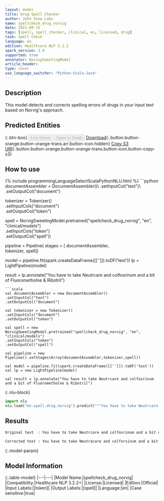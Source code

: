 ```yaml
---
layout: model
title: Drug Spell Checker
author: John Snow Labs
name: spellcheck_drug_norvig
date: 2021-09-15
tags: [spell, spell_checker, clinical, en, licensed, drug]
task: Spell Check
language: en
edition: Healthcare NLP 3.2.2
spark_version: 3.0
supported: true
annotator: NorvigSweetingModel
article_header:
type: cover
use_language_switcher: "Python-Scala-Java"
---
```


## Description

This model detects and corrects spelling errors of drugs in your input text based on Norvig's approach.

## Predicted Entities



{:.btn-box}
<button class="button button-orange" disabled>Live Demo</button>
<button class="button button-orange" disabled>Open in Colab</button>
[Download](https://s3.amazonaws.com/auxdata.johnsnowlabs.com/clinical/models/spellcheck_drug_norvig_en_3.2.2_3.0_1631700986904.zip){:.button.button-orange.button-orange-trans.arr.button-icon.hidden}
[Copy S3 URI](s3://auxdata.johnsnowlabs.com/clinical/models/spellcheck_drug_norvig_en_3.2.2_3.0_1631700986904.zip){:.button.button-orange.button-orange-trans.button-icon.button-copy-s3}

## How to use



<div class="tabs-box" markdown="1">
{% include programmingLanguageSelectScalaPythonNLU.html %}
```python
documentAssembler = DocumentAssembler()\
.setInputCol("text")\
.setOutputCol("document")

tokenizer = Tokenizer()\
.setInputCols("document")\
.setOutputCol("token")

spell = NorvigSweetingModel.pretrained("spellcheck_drug_norvig", "en", "clinical/models")\
.setInputCols("token")\
.setOutputCol("spell")\


pipeline = Pipeline(
stages = [
documentAssembler,    
tokenizer,
spell])

model = pipeline.fit(spark.createDataFrame([['']]).toDF('text'))
lp = LightPipeline(model)

result = lp.annotate("You have to take Neutrcare and colfosrinum and a bit of Fluorometholne & Ribotril")
```
```scala
val documentAssembler = new DocumentAssembler()
.setInputCol("text")
.setOutputCol("document")

val tokenizer = new Tokenizer()
.setInputCols("document")
.setOutputCol("token")

val spell = new NorvigSweetingModel.pretrained("spellcheck_drug_norvig", "en", "clinical/models")
.setInputCols("token")
.setOutputCol("spell")

val pipeline = new Pipeline().setStages(Array(documentAssembler,tokenizer,spell))

val model = pipeline.fit(spark.createDataFrame([['']]).toDF('text'))
val lp = new LightPipeline(model)

val result = lp.annotate("You have to take Neutrcare and colfosrinum and a bit of Fluorometholne & Ribotril")
```


{:.nlu-block}
```python
import nlu
nlu.load("en.spell.drug_norvig").predict("""You have to take Neutrcare and colfosrinum and a bit of Fluorometholne & Ribotril""")
```

</div>

## Results

```bash
Original text  : You have to take Neutrcare and colfosrinum and a bit of fluorometholne & Ribotril

Corrected text : You have to take Neutracare and colforsinum and a bit of fluorometholone & Rivotril
```

{:.model-param}
## Model Information

{:.table-model}
|---|---|
|Model Name:|spellcheck_drug_norvig|
|Compatibility:|Healthcare NLP 3.2.2+|
|License:|Licensed|
|Edition:|Official|
|Input Labels:|[token]|
|Output Labels:|[spell]|
|Language:|en|
|Case sensitive:|true|
